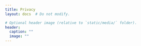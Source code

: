 ```yaml
---
title: Privacy
layout: docs  # Do not modify.

# Optional header image (relative to `static/media/` folder).
header:
  caption: ""
  image: ""
---
```


